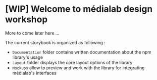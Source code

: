 # \[WIP\] Welcome to médialab design workshop

More to come later here ...

The current storybook is organized as following :

* `Documentation` folder contains written documentation about the npm library's usage
* `Layout` folder displays the core layout options of the library
* `Mockups` allow to preview and work with the library for integrating médialab's interfaces
